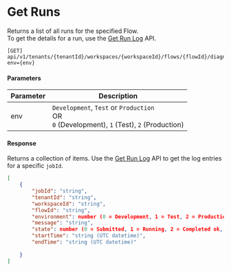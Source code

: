 # Get Runs

Returns a list of all runs for the specified Flow.  
To get the details for a run, use the [Get Run Log](get-run-log.md) API.

```http
[GET] api/v1/tenants/{tenantId}/workspaces/{workspaceId}/flows/{flowId}/diagnostics/executions?env={env}
```

#### Parameters
| Parameter      | Description            |
|----------------|------------------------|
| env            | `Development`, `Test` or `Production` <br/> OR <br/> `0` (Development), `1` (Test), `2` (Production) |

#### Response

Returns a collection of items. Use the [Get Run Log](get-run-log.md) API to get the log entries for a specific `jobId`.

```json
[
    {
        "jobId": "string",    
        "tenantId": "string",
        "workspaceId": "string",
        "flowId": "string",
        "environment": number (0 = Development, 1 = Test, 2 = Production),
        "message": "string",
        "state": number (0 = Submitted, 1 = Running, 2 = Completed ok, 3 = Completed with warning, 4 = Failed),
        "startTime": "string (UTC datetime)",
        "endTime": "string (UTC datetime)"
        
    }
]
```
 